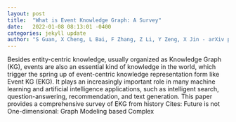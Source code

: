 ```yaml
---
layout: post
title:  "What is Event Knowledge Graph: A Survey"
date:   2022-01-08 08:13:01 -0400
categories: jekyll update
author: "S Guan, X Cheng, L Bai, F Zhang, Z Li, Y Zeng, X Jin - arXiv preprint arXiv , 2021"
---
```

Besides entity-centric knowledge, usually organized as Knowledge Graph (KG), events are also an essential kind of knowledge in the world, which trigger the spring up of event-centric knowledge representation form like Event KG (EKG). It plays an increasingly important role in many machine learning and artificial intelligence applications, such as intelligent search, question-answering, recommendation, and text generation. This paper provides a comprehensive survey of EKG from history Cites: Future is not One-dimensional: Graph Modeling based Complex